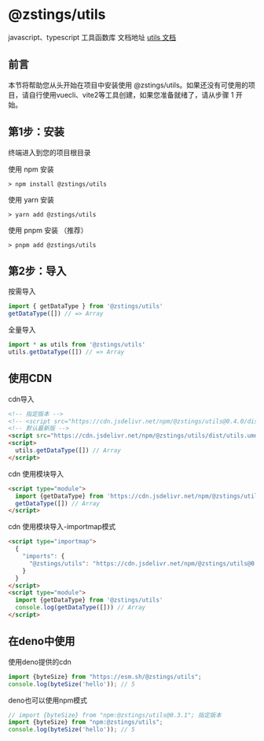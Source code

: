 # @zstings/utils
javascript、typescript 工具函数库
文档地址 [utils 文档](https://zstings.github.io/utils/)

## 前言
本节将帮助您从头开始在项目中安装使用 @zstings/utils。如果还没有可使用的项目，请自行使用vuecli、vite2等工具创建，如果您准备就绪了，请从步骤 1 开始。

## 第1步：安装
终端进入到您的项目根目录

使用 npm 安装
```shell
> npm install @zstings/utils
```

使用 yarn 安装
```shell
> yarn add @zstings/utils
```

使用 pnpm 安装 （推荐）
```shell
> pnpm add @zstings/utils
```

## 第2步：导入
按需导入
```ts
import { getDataType } from '@zstings/utils'
getDataType([]) // => Array
```
全量导入
```ts
import * as utils from '@zstings/utils'
utils.getDataType([]) // => Array
```
## 使用CDN
cdn导入
```html
<!-- 指定版本 -->
<!-- <script src="https://cdn.jsdelivr.net/npm/@zstings/utils@0.4.0/dist/utils.umd.min.js"></script> -->
<!-- 默认最新版 -->
<script src="https://cdn.jsdelivr.net/npm/@zstings/utils/dist/utils.umd.min.js"></script>
<script>
  utils.getDataType([]) // Array
</script>
```
cdn 使用模块导入
```html
<script type="module">
  import {getDataType} from 'https://cdn.jsdelivr.net/npm/@zstings/utils@0.4.0/dist/utils.es.min.js'
  getDataType([]) // Array
</script>
```
cdn 使用模块导入-importmap模式
```html
<script type="importmap">
  {
    "imports": {
      "@zstings/utils": "https://cdn.jsdelivr.net/npm/@zstings/utils@0.4.0/dist/"
    }
  }
</script>
<script type="module">
  import {getDataType} from '@zstings/utils'
  console.log(getDataType([])) // Array
</script>
```

## 在deno中使用
使用deno提供的cdn
```ts
import {byteSize} from "https://esm.sh/@zstings/utils";
console.log(byteSize('hello')); // 5
```
deno也可以使用npm模式
```ts
// import {byteSize} from "npm:@zstings/utils@0.3.1"; 指定版本
import {byteSize} from "npm:@zstings/utils";
console.log(byteSize('hello')); // 5
```